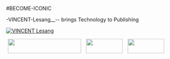 #BECOME-ICONIC

-VINCENT-Lesang__-- brings Technology to Publishing

<a href="https://drive.google.com/drive/folders/1SCPLuuEhJSFEz5O7PWe5rrMD9rRf8KfZ"> <img src="https://github.com/vincentlesang/vincentlesang.github.io/blob/master/logosubs.png" alt="VINCENT Lesang"> </a>

<div style="display: inline-block;">

<img style="display: inline; margin: 0 5px;" title="heartica_logo" src="https://github.com/vincentlesang/vincentlesang.github.io/blob/master/logosubs.png" alt="" width="200" height="40">

<img style="display: inline; margin: 0 5px;" title="heartica_logo" src="https://github.com/vincentlesang/vincentlesang.github.io/blob/master/logosubs.png" alt="" width="100" height="40">

<img style="display: inline; margin: 0 5px;" title="heartica_logo" src="https://github.com/vincentlesang/vincentlesang.github.io/blob/master/logosubs.png" alt="" width="100" height="40">


</div> 



